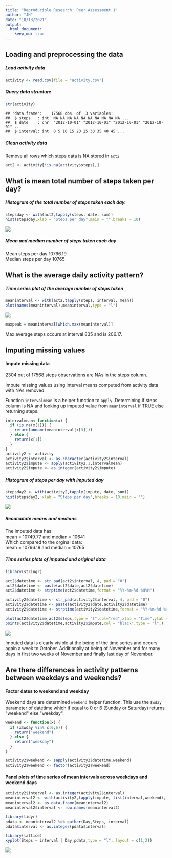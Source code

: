 ```yaml
---
title: "Reproducible Research: Peer Assessment 1"
author: "JH"
date: "10/13/2021"
output: 
  html_document:
    keep_md: true
---
```




## Loading and preprocessing the data

##### Load activity data


```r
activity <- read.csv(file = "activity.csv")
```


##### Query data structure


```r
str(activity)
```

```
## 'data.frame':	17568 obs. of  3 variables:
##  $ steps   : int  NA NA NA NA NA NA NA NA NA NA ...
##  $ date    : chr  "2012-10-01" "2012-10-01" "2012-10-01" "2012-10-01" ...
##  $ interval: int  0 5 10 15 20 25 30 35 40 45 ...
```
##### Clean activity data

Remove all rows which steps data is NA stored in `act2`


```r
act2 <- activity[!is.na(activity$steps),]
```

## What is mean total number of steps taken per day?

##### Histogram of the total number of steps taken each day.


```r
stepsday <- with(act2,tapply(steps, date, sum))
hist(stepsday,xlab = "Steps per day",main = "",breaks = 10)
```

![](PA1_template_files/figure-html/steps-per-day-1.png)<!-- -->

##### Mean and median number of steps taken each day

Mean steps per day 10766.19  
Median steps per day 10765

## What is the average daily activity pattern?

##### Time series plot of the average number of steps taken


```r
meaninterval <- with(act2,tapply(steps, interval, mean))
plot(names(meaninterval),meaninterval,type = "l")
```

![](PA1_template_files/figure-html/time-series-of-steps-1.png)<!-- -->

```r
maxpeak = meaninterval[which.max(meaninterval)]
```

Max average steps occurs at interval 835 and is 206.17.

## Imputing missing values

#### Impute missing data

2304 out of 17568 steps observations are NAs in the steps column.


Impute missing values using interval means computed from activity data with NAs removed.

Function `intervalmean` is a helper function to `apply`. Determining if steps column is NA and looking up
imputed value from `meaninterval` if TRUE else returning steps.


```r
intervalmean<-function(x) {
  if (is.na(x[1])) {
    return(unname(meaninterval[x[3]]))
  } else {
    return(x[1])
  }
}
activity2 <- activity
activity2$interval <- as.character(activity2$interval)
activity2$impute <- apply(activity2,1,intervalmean)
activity2$impute <- as.integer(activity2$impute)
```


##### Histogram of steps per day with imputed day


```r
stepsday2 <- with(activity2,tapply(impute, date, sum))
hist(stepsday2, xlab = "Steps per day",breaks = 10,main = "")
```

![](PA1_template_files/figure-html/histogram-1.png)<!-- -->

##### Recalculate means and medians

The imputed data has:  
mean = 10749.77 and median = 10641  
Which compared to the orginal data:  
mean = 10766.19 and median = 10765

##### Time series plots of imputed and original data


```r
library(stringr)

act2$datetime <- str_pad(act2$interval, 4, pad = "0")
act2$datetime <- paste(act2$date,act2$datetime)
act2$datetime <- strptime(act2$datetime,format = "%Y-%m-%d %H%M")

activity2$datetime <- str_pad(activity2$interval, 4, pad = "0")
activity2$datetime <- paste(activity2$date,activity2$datetime)
activity2$datetime <- strptime(activity2$datetime,format = "%Y-%m-%d %H%M")

plot(act2$datetime,act2$steps,type = "l",col="red",xlab = "Time",ylab = "Steps taken")
points(activity2$datetime,activity2$impute,col = "black",type = "l",)
```

![](PA1_template_files/figure-html/time-series-plot-1.png)<!-- -->

Imputed data is clearly visible at the being of the time series and occurs again a week to October.
Additionally at being of November and for many days in first two weeks of November and finally last day of November.

## Are there differences in activity patterns between weekdays and weekends?

#### Factor dates to weekend and weekday

Weekend days are determined `weekend` helper function. This use the `$wday` parameter of datetime which if equal to 0 or 6 (Sunday or Saturday) returns "weekend" else "weekday".


```r
weekend <- function(x) {
  if (x$wday %in% c(0,6)) {
    return("weekend")
  } else {
    return("weekday")
  }
}

activity2$weekend <- sapply(activity2$datetime,weekend)
activity2$weekend <- factor(activity2$weekend)
```

#### Panel plots of time series of mean intervals across weekdays and weekend days


```r
activity2$interval <- as.integer(activity2$interval)
meaninterval2 <- with(activity2,tapply(impute, list(interval,weekend), mean))
meaninterval2 <- as.data.frame(meaninterval2)
meaninterval2$interval <- row.names(meaninterval2)

library(tidyr)
pdata <- meaninterval2 %>% gather(Day,Steps,-interval)
pdata$interval <- as.integer(pdata$interval)

library(lattice)
xyplot(Steps ~ interval | Day,pdata,type = "l", layout = c(1,2))
```

![](PA1_template_files/figure-html/mean-interval-plots-1.png)<!-- -->

